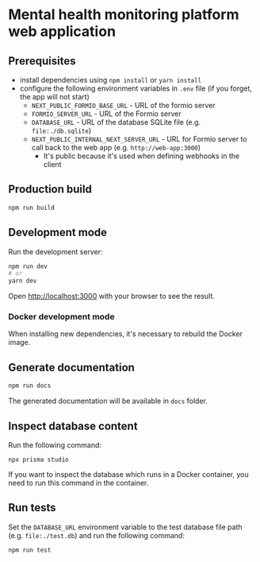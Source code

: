 # Mental health monitoring platform web application

## Prerequisites

-   install dependencies using `npm install` or `yarn install`
-   configure the following environment variables in `.env` file (if you forget, the app will not start)
    -   `NEXT_PUBLIC_FORMIO_BASE_URL` - URL of the formio server
    -   `FORMIO_SERVER_URL` - URL of the Formio server
    -   `DATABASE_URL` - URL of the database SQLite file (e.g. `file:./db.sqlite`)
    -   `NEXT_PUBLIC_INTERNAL_NEXT_SERVER_URL` - URL for Formio server to call back to the web app (e.g. `http://web-app:3000`)
        -   It's public because it's used when defining
            webhooks in the client

## Production build

```bash
npm run build
```

## Development mode

Run the development server:

```bash
npm run dev
# or
yarn dev
```

Open [http://localhost:3000](http://localhost:3000) with your browser to see the result.

### Docker development mode

When installing new dependencies, it's necessary to rebuild the Docker image.

## Generate documentation

```bash
npm run docs
```

The generated documentation will be available in `docs` folder.

## Inspect database content

Run the following command:

```
npx prisma studio
```

If you want to inspect the database which runs in a Docker container,
you need to run this command in the container.

## Run tests

Set the `DATABASE_URL` environment variable to the test database file path (e.g. `file:./test.db`)
and run the following command:

```
npm run test
```
